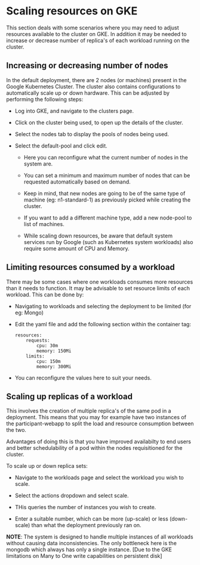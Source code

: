 # Scaling resources on GKE

This section deals with some scenarios where you may need to adjust resources available to the cluster on GKE. In addition it may be needed to increase or decrease number of replica's of each workload running on the cluster.

## Increasing or decreasing number of nodes

In the default deployment, there are 2 nodes (or machines) present in the Google Kubernetes Cluster. The cluster also contains configurations to automatically scale up or down hardware. This can be adjusted by performing the following steps:

- Log into GKE, and navigate to the clusters page.

- Click on the cluster being used, to open up the details of the cluster.

- Select the nodes tab to display the pools of nodes being used.

- Select the default-pool and click edit.

    - Here you can reconfigure what the current number of nodes in the system are.
    
    - You can set a minimum and maximum number of nodes that can be requested automatically based on demand.
    
    - Keep in mind, that new nodes are going to be of the same type of machine (eg: n1-standard-1) as previously picked while creating the cluster.
    
    - If you want to add a different machine type, add a new node-pool to list of machines.
    
    - While scaling down resources, be aware that default system services run by Google (such as Kubernetes system workloads) also require some amount of CPU and Memory.

## Limiting resources consumed by a workload

There may be some cases where one workloads consumes more resources than it needs to function. It may be advisable to set resource limits of each workload. This can be done by:

- Navigating to workloads and selecting the deployment to be limited (for eg: Mongo)

- Edit the yaml file and add the following section within the container tag:

    ```
    resources:
        requests:
            cpu: 30m
            memory: 150Mi
        limits:
            cpu: 150m
            memory: 300Mi
    ```

- You can reconfigure the values here to suit your needs.

## Scaling up replicas of a workload

This involves the creation of multiple replica's of the same pod in a deployment. This means that you may for example have two instances of the participant-webapp to split the load and resource consumption between the two.

Advantages of doing this is that you have improved availabilty to end users and better schedulability of a pod within the nodes requisitioned for the cluster.

To scale up or down replica sets:

- Navigate to the workloads page and select the workload you wish to scale.

- Select the actions dropdown and select scale.

- THis queries the number of instances you wish to create.

- Enter a suitable number, which can be more (up-scale) or less (down-scale) than what the deployment previously ran on.

**NOTE**: The system is designed to handle multiple instances of all workloads without causing data inconsistencies. The only bottleneck here is the mongodb which always has only a single instance. [Due to the GKE limitations on Many to One write capabilities on persistent disk]